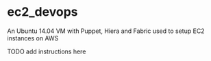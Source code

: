 # ec2_devops
An Ubuntu 14.04 VM with Puppet, Hiera and Fabric used to setup EC2 instances on AWS

TODO add instructions here
